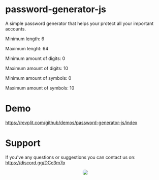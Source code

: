 # password-generator-js
A simple password generator that helps your protect all your important accounts.

Minimum length: 6

Maximum lenght: 64

Minimum amount of digits: 0

Maximum amount of digits: 10

Minimum amount of symbols: 0

Maximum amount of symbols: 10
 
# Demo

https://revplit.com/github/demos/password-generator-js/index

# Support

If you've any questions or suggestions you can contact us on: https://discord.gg/DCe3m7p

<center><a target="_blank" href="https://discord.gg/wzj5TCW"> <img class="discord" style="border-radius: 5px;" src="https://discordapp.com/api/guilds/383650009788448769/widget.png?style=banner2" ></a></center>
